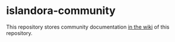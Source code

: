 # islandora-community

This repository stores community documentation [in the wiki](https://github.com/Islandora/islandora-community/wiki) of this repository.
